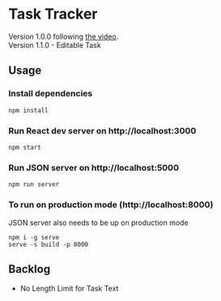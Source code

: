 # Task Tracker

Version 1.0.0 following [the video](https://www.youtube.com/watch?v=w7ejDZ8SWv8). <br>
Version 1.1.0 - Editable Task

## Usage
### Install dependencies
```
npm install
```
### Run React dev server on http://localhost:3000
```
npm start
```
### Run JSON server on http://localhost:5000
``` 
npm run server
```
### To run on production mode (http://localhost:8000)
JSON server also needs to be up on production mode
```
npm i -g serve
serve -s build -p 8000
```

## Backlog
*  No Length Limit for Task Text 
